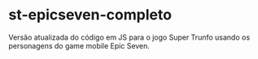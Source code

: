 # st-epicseven-completo

Versão atualizada do código em JS para o jogo Super Trunfo usando os personagens do game mobile Epic Seven.

